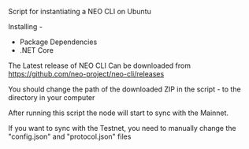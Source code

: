 Script for instantiating a NEO CLI on Ubuntu

Installing - 
* Package Dependencies
* .NET Core

The Latest release of NEO CLI Can be downloaded from 
https://github.com/neo-project/neo-cli/releases

You should change the path of the downloaded ZIP in the script - to the directory in your computer


After running this script the node will start to sync with the Mainnet. 

If you want to sync with the Testnet, 
you need to manually change the "config.json" and "protocol.json" files
